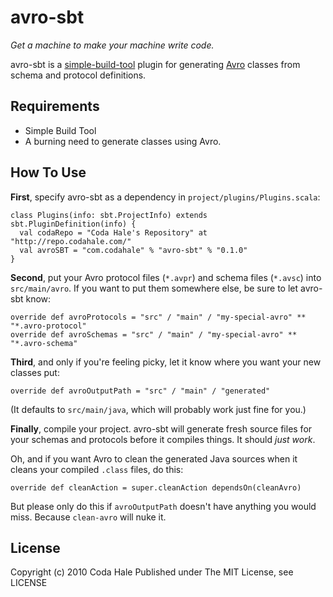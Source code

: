 avro-sbt
========

*Get a machine to make your machine write code.*

avro-sbt is a [simple-build-tool](http://code.google.com/p/simple-build-tool/)
plugin for generating [Avro](http://hadoop.apache.org/avro/) classes from schema
and protocol definitions.


Requirements
------------

* Simple Build Tool
* A burning need to generate classes using Avro.


How To Use
----------

**First**, specify avro-sbt as a dependency in `project/plugins/Plugins.scala`:

    class Plugins(info: sbt.ProjectInfo) extends sbt.PluginDefinition(info) {
      val codaRepo = "Coda Hale's Repository" at "http://repo.codahale.com/"
      val avroSBT = "com.codahale" % "avro-sbt" % "0.1.0"
    }

**Second**, put your Avro protocol files (`*.avpr`) and schema files (`*.avsc`)
into `src/main/avro`. If you want to put them somewhere else, be sure to let
avro-sbt know:
    
    override def avroProtocols = "src" / "main" / "my-special-avro" ** "*.avro-protocol"
    override def avroSchemas = "src" / "main" / "my-special-avro" ** "*.avro-schema"
    
**Third**, and only if you're feeling picky, let it know where you want your
new classes put:
    
    override def avroOutputPath = "src" / "main" / "generated"

(It defaults to `src/main/java`, which will probably work just fine for you.)

**Finally**, compile your project. avro-sbt will generate fresh source files for
your schemas and protocols before it compiles things. It should *just work*.

Oh, and if you want Avro to clean the generated Java sources when it cleans your
compiled `.class` files, do this:
    
    override def cleanAction = super.cleanAction dependsOn(cleanAvro)

But please only do this if `avroOutputPath` doesn't have anything you would
miss. Because `clean-avro` will nuke it.


License
-------

Copyright (c) 2010 Coda Hale
Published under The MIT License, see LICENSE